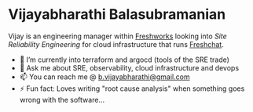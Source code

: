# Vijayabharathi Balasubramanian

<!--
**vijayabharathib/vijayabharathib** is a ✨ _special_ ✨ repository because its `README.md` (this file) appears on your GitHub profile.

Here are some ideas to get you started:

- 🔭 I’m currently working on ...
- 🌱 I’m currently learning ...
- 👯 I’m looking to collaborate on ...
- 🤔 I’m looking for help with ...
- 💬 Ask me about ...
- 📫 How to reach me: ...
- 😄 Pronouns: ...
- ⚡ Fun fact: ...
-->

Vijay is an engineering manager within [Freshworks](https://www.freshworks.com/) looking into *Site Reliability Engineering* for cloud infrastructure that runs [Freshchat](https://www.freshworks.com/live-chat-software/). 

- 🌱 I’m currently into terraform and argocd (tools of the SRE trade)
- 💬 Ask me about SRE, observability, cloud infrastructure and devops 
- 📫 You can reach me @ b.vijayabharathi@gmail.com
- ⚡ Fun fact: Loves writing "root cause analysis" when something goes wrong with the software...
